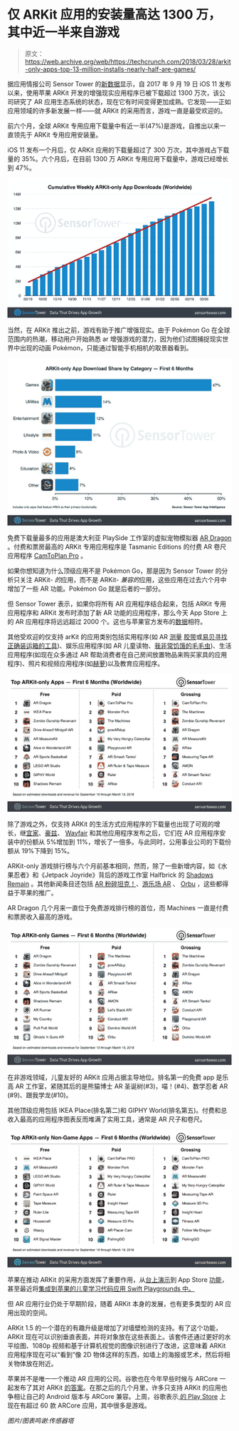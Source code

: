 # 仅 ARKit 应用的安装量高达 1300 万，其中近一半来自游戏 

> 原文：<https://web.archive.org/web/https://techcrunch.com/2018/03/28/arkit-only-apps-top-13-million-installs-nearly-half-are-games/>

据应用情报公司 Sensor Tower 的[新数据](https://web.archive.org/web/20230130100805/https://sensortower.com/blog/arkit-six-months)显示，自 2017 年 9 月 19 日 iOS 11 发布以来，使用苹果 ARKit 开发的增强现实应用程序已被下载超过 1300 万次，该公司研究了 AR 应用生态系统的状态，现在它有时间变得更加成熟。它发现——正如应用领域的许多新发展一样——就 ARKit 的采用而言，游戏一直是最受欢迎的。

前六个月，全球 ARKit 专用应用下载量中有近一半(47%)是游戏，自推出以来一直领先于 ARKit 专用应用安装量。

iOS 11 发布一个月后，仅 ARKit 应用的下载量超过了 300 万次，其中游戏占下载量的 35%。六个月后，在目前 1300 万 ARKit 专用应用下载量中，游戏已经增长到 47%。

![](img/5af1298282252babf6baef593f734cf0.png)

当然，在 ARKit 推出之前，游戏有助于推广增强现实。由于 Pokémon Go 在全球范围内的热潮，移动用户开始熟悉 ar 增强游戏的潜力，因为他们试图捕捉现实世界中出现的动画 Pokémon，只能通过智能手机相机的取景器看到。

![](img/c7e4634a59acfe4e9b63f1022a4cd1b7.png)

免费下载量最多的应用是澳大利亚 PlaySide 工作室的虚拟宠物模拟器 [AR Dragon](https://web.archive.org/web/20230130100805/https://itunes.apple.com/US/app/id1270046606?l=en) 。付费和票房最高的 ARKit 专用应用程序是 Tasmanic Editions 的付费 AR 卷尺应用程序 [CamToPlan Pro](https://web.archive.org/web/20230130100805/https://itunes.apple.com/US/app/id1300697619?l=en) 。

如果你想知道为什么顶级应用不是 Pokémon Go，那是因为 Sensor Tower 的分析只关注 ARKit- *的*应用，而不是 ARKit- *兼容的*应用，这些应用在过去六个月中增加了一些 AR 功能。Pokémon Go 就是后者的一部分。

但 Sensor Tower 表示，如果你将所有 AR 应用程序结合起来，包括 ARKit 专用应用程序和 ARKit 发布时添加了新 AR 功能的应用程序，那么今天 App Store 上的 AR 应用程序将远远超过 2000 个。这也与苹果官方发布的[数据](https://web.archive.org/web/20230130100805/https://techcrunch.com/2018/01/24/apples-augmented-reality-tool-kit-can-now-detect-walls-and-2d-images-in-beta/)相符。

其他受欢迎的仅支持 arKit 的应用类别包括实用程序(如 AR [测量](https://web.archive.org/web/20230130100805/https://itunes.apple.com/US/app/id1300697619?l=en) [胶带](https://web.archive.org/web/20230130100805/http://www.magic-plan.com/)或[易贝寻找正确装运箱的工具](https://web.archive.org/web/20230130100805/https://techcrunch.com/2018/03/19/ebays-new-ar-tool-helps-sellers-find-the-right-shipping-box-to-fit-their-item/))、娱乐应用程序(如 AR 儿童读物、[我非常饥饿的毛毛虫](https://web.archive.org/web/20230130100805/https://itunes.apple.com/us/app/my-very-hungry-caterpillar-ar/id1277085142?mt=8))、生活应用程序(如现在众多通过 AR 帮助消费者在自己房间放置物品来购买家具的应用程序)、照片和视频应用程序(如[赫萝](https://web.archive.org/web/20230130100805/https://itunes.apple.com/us/app/holo/id1194175772?mt=8))以及教育应用程序。

![](img/d2263468d0fdc68c51f582568d7f5993.png)

除了游戏之外，仅支持 ARKit 的生活方式应用程序的下载量也出现了可观的增长，继[宜家](https://web.archive.org/web/20230130100805/https://techcrunch.com/2017/09/12/ikea-place-the-retailers-first-arkit-app-creates-lifelike-pictures-of-furniture-in-your-home/)、[豪兹](https://web.archive.org/web/20230130100805/https://techcrunch.com/2017/09/19/a-new-arkit-app-from-houzz-brings-500000-objects-to-moveable-life/)、 [Wayfair](https://web.archive.org/web/20230130100805/https://techcrunch.com/2018/03/20/wayfairs-android-app-now-lets-you-shop-for-furniture-using-augmented-reality/) 和其他应用程序发布之后，它们在 AR 应用程序安装中的份额从 5%增加到 11%，增长了一倍多。与此同时，公用事业公司的下载份额从 19%下降到 15%。

ARKit-only 游戏排行榜与六个月前基本相同，然而，除了一些新增内容，如《水果忍者》和《Jetpack Joyride》背后的游戏工作室 Halfbrick 的 [Shadows Remain](https://web.archive.org/web/20230130100805/https://itunes.apple.com/US/app/id1292142288?l=en) 。其他新闻条目还包括 [AR 粉碎坦克！](https://web.archive.org/web/20230130100805/https://itunes.apple.com/US/app/id1286732547?l=en)、[游乐场 AR](https://web.archive.org/web/20230130100805/https://itunes.apple.com/US/app/id1305282341?l=en) 、 [Orbu](https://web.archive.org/web/20230130100805/https://itunes.apple.com/US/app/id1271707085?l=en) ，这些都得益于苹果的推广。

AR Dragon 几个月来一直位于免费游戏排行榜的首位，而 Machines 一直是付费和票房收入最高的游戏。

![](img/7e9f9c9ddab108f5180c45e0afea1e37.png)

在非游戏领域，儿童友好的 ARKit 应用占据主导地位。排名第一的免费 app 是乐高 AR 工作室，紧随其后的是熊猫博士 AR 圣诞树(#3)，喵！(#4)、数学忍者 AR (#9)、跟我学龙(#10)。

其他顶级应用包括 IKEA Place(排名第二)和 GIPHY World(排名第五)。付费和总收入最高的应用程序图表反而堆满了实用工具，通常是 AR 尺子和卷尺。

![](img/1e114b97cef8bc3b44168e483d7057bf.png)

苹果在推动 ARKit 的采用方面发挥了重要作用，从[台上演示](https://web.archive.org/web/20230130100805/https://www.theverge.com/2017/9/12/16272904/apple-arkit-demo-iphone-augmented-reality-iphone-8)到 App Store [功能](https://web.archive.org/web/20230130100805/https://itunes.apple.com/story/id1288297581/)，甚至最近将[集成到苹果的儿童学习代码应用 Swift Playgrounds 中。](https://web.archive.org/web/20230130100805/https://techcrunch.com/2018/03/27/apples-learn-to-code-app-swift-playgrounds-adds-ar-lessons/)

但 AR 应用行业仍处于早期阶段，随着 ARKit 本身的发展，也有更多类型的 AR 应用出现的空间。

ARKit 1.5 的一个潜在的有趣升级是增加了对墙壁检测的支持。有了这个功能，ARKit 现在可以识别垂直表面，并将对象放在这些表面上。该套件还通过更好的水平绘图、1080p 视频和基于计算机视觉的图像识别进行了改进，这意味着 ARKit 应用程序现在可以“看到”像 2D 物体这样的东西，如墙上的海报或艺术，然后将相关物体放在附近。

苹果并不是唯一一个推动 AR 应用的公司。谷歌也在今年早些时候与 ARCore 一起发布了其对 ARKit [的](https://web.archive.org/web/20230130100805/https://techcrunch.com/2018/02/23/google-publicly-launches-arcore-1-0-on-13-phones-will-begin-expanding-lens-availability/)[答案](https://web.archive.org/web/20230130100805/https://techcrunch.com/2017/08/29/google-shows-off-arcore-its-answer-to-apples-arkit/)。在那之后的几个月里，许多只支持 ARKit 的应用也争相让自己的 Android 版本与 ARCore 兼容。上周，谷歌表示,[的 Play Store](https://web.archive.org/web/20230130100805/https://www.engadget.com/2018/03/20/android-arcore-adds-60-new-apps/) 上现在有超过 60 款 ARCore 应用，其中很多是游戏。

*图片/图表鸣谢:传感器塔*